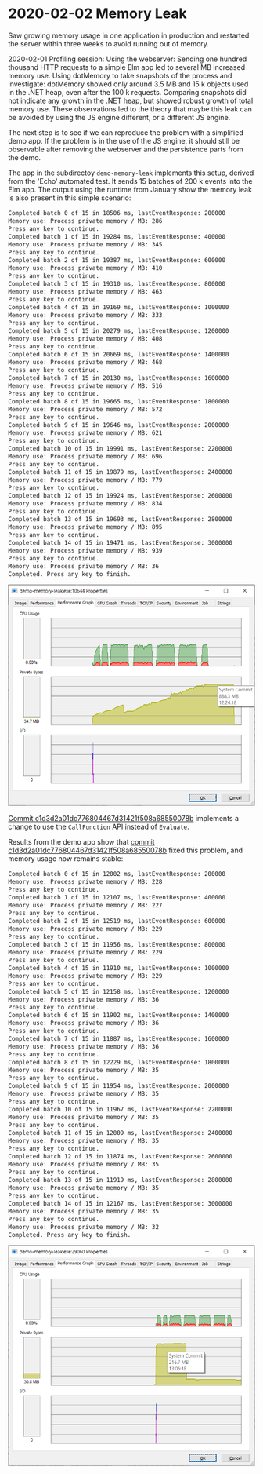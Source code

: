 # 2020-02-02 Memory Leak

Saw growing memory usage in one application in production and restarted the server within three weeks to avoid running out of memory.

2020-02-01 Profiling session: Using the webserver: Sending one hundred thousand HTTP requests to a simple Elm app led to several MB increased memory use. Using dotMemory to take snapshots of the process and investigate: dotMemory showed only around 3.5 MB and 15 k objects used in the .NET heap, even after the 100 k requests. Comparing snapshots did not indicate any growth in the .NET heap, but showed robust growth of total memory use. These observations led to the theory that maybe this leak can be avoided by using the JS engine different, or a different JS engine.

The next step is to see if we can reproduce the problem with a simplified demo app. If the problem is in the use of the JS engine, it should still be observable after removing the webserver and the persistence parts from the demo.

The app in the subdirectoy `demo-memory-leak` implements this setup, derived from the 'Echo' automated test. It sends 15 batches of 200 k events into the Elm app. The output using the runtime from January show the memory leak is also present in this simple scenario:

```terminal
Completed batch 0 of 15 in 18506 ms, lastEventResponse: 200000
Memory use: Process private memory / MB: 286
Press any key to continue.
Completed batch 1 of 15 in 19284 ms, lastEventResponse: 400000
Memory use: Process private memory / MB: 345
Press any key to continue.
Completed batch 2 of 15 in 19387 ms, lastEventResponse: 600000
Memory use: Process private memory / MB: 410
Press any key to continue.
Completed batch 3 of 15 in 19310 ms, lastEventResponse: 800000
Memory use: Process private memory / MB: 463
Press any key to continue.
Completed batch 4 of 15 in 19169 ms, lastEventResponse: 1000000
Memory use: Process private memory / MB: 333
Press any key to continue.
Completed batch 5 of 15 in 20279 ms, lastEventResponse: 1200000
Memory use: Process private memory / MB: 408
Press any key to continue.
Completed batch 6 of 15 in 20669 ms, lastEventResponse: 1400000
Memory use: Process private memory / MB: 468
Press any key to continue.
Completed batch 7 of 15 in 20130 ms, lastEventResponse: 1600000
Memory use: Process private memory / MB: 516
Press any key to continue.
Completed batch 8 of 15 in 19665 ms, lastEventResponse: 1800000
Memory use: Process private memory / MB: 572
Press any key to continue.
Completed batch 9 of 15 in 19646 ms, lastEventResponse: 2000000
Memory use: Process private memory / MB: 621
Press any key to continue.
Completed batch 10 of 15 in 19991 ms, lastEventResponse: 2200000
Memory use: Process private memory / MB: 696
Press any key to continue.
Completed batch 11 of 15 in 19879 ms, lastEventResponse: 2400000
Memory use: Process private memory / MB: 779
Press any key to continue.
Completed batch 12 of 15 in 19924 ms, lastEventResponse: 2600000
Memory use: Process private memory / MB: 834
Press any key to continue.
Completed batch 13 of 15 in 19693 ms, lastEventResponse: 2800000
Memory use: Process private memory / MB: 895
Press any key to continue.
Completed batch 14 of 15 in 19471 ms, lastEventResponse: 3000000
Memory use: Process private memory / MB: 939
Press any key to continue.
Memory use: Process private memory / MB: 36
Completed. Press any key to finish.
```

![Graph indicating the memory leak in the runtime from January](2020-02-02.elm-fullstack-demo-memory-leak-before-graph.png)

[Commit c1d3d2a01dc776804467d31421f508a68550078b](https://github.com/elm-fullstack/elm-fullstack/commit/c1d3d2a01dc776804467d31421f508a68550078b) implements a change to use the `CallFunction` API instead of `Evaluate`.

Results from the demo app show that [commit c1d3d2a01dc776804467d31421f508a68550078b](https://github.com/elm-fullstack/elm-fullstack/commit/c1d3d2a01dc776804467d31421f508a68550078b) fixed this problem, and memory usage now remains stable:

```terminal
Completed batch 0 of 15 in 12002 ms, lastEventResponse: 200000
Memory use: Process private memory / MB: 228
Press any key to continue.
Completed batch 1 of 15 in 12107 ms, lastEventResponse: 400000
Memory use: Process private memory / MB: 227
Press any key to continue.
Completed batch 2 of 15 in 12519 ms, lastEventResponse: 600000
Memory use: Process private memory / MB: 229
Press any key to continue.
Completed batch 3 of 15 in 11956 ms, lastEventResponse: 800000
Memory use: Process private memory / MB: 229
Press any key to continue.
Completed batch 4 of 15 in 11910 ms, lastEventResponse: 1000000
Memory use: Process private memory / MB: 229
Press any key to continue.
Completed batch 5 of 15 in 12158 ms, lastEventResponse: 1200000
Memory use: Process private memory / MB: 36
Press any key to continue.
Completed batch 6 of 15 in 11902 ms, lastEventResponse: 1400000
Memory use: Process private memory / MB: 36
Press any key to continue.
Completed batch 7 of 15 in 11887 ms, lastEventResponse: 1600000
Memory use: Process private memory / MB: 36
Press any key to continue.
Completed batch 8 of 15 in 12229 ms, lastEventResponse: 1800000
Memory use: Process private memory / MB: 35
Press any key to continue.
Completed batch 9 of 15 in 11954 ms, lastEventResponse: 2000000
Memory use: Process private memory / MB: 35
Press any key to continue.
Completed batch 10 of 15 in 11967 ms, lastEventResponse: 2200000
Memory use: Process private memory / MB: 35
Press any key to continue.
Completed batch 11 of 15 in 12009 ms, lastEventResponse: 2400000
Memory use: Process private memory / MB: 35
Press any key to continue.
Completed batch 12 of 15 in 11874 ms, lastEventResponse: 2600000
Memory use: Process private memory / MB: 35
Press any key to continue.
Completed batch 13 of 15 in 11919 ms, lastEventResponse: 2800000
Memory use: Process private memory / MB: 35
Press any key to continue.
Completed batch 14 of 15 in 12167 ms, lastEventResponse: 3000000
Memory use: Process private memory / MB: 35
Press any key to continue.
Memory use: Process private memory / MB: 32
Completed. Press any key to finish.
```

![Graph showing performance for commit c1d3d2a01dc776804467d31421f508a68550078b](2020-02-02.elm-fullstack-demo-commit-c1d3d2a0.png)


